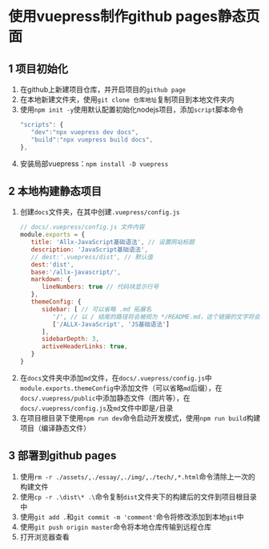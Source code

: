 # 使用vuepress制作github pages静态页面

## 1 项目初始化
   1. 在github上新建项目仓库，并开启项目的`github page`
   2. 在本地新建文件夹，使用`git clone 仓库地址`复制项目到本地文件夹内
   3. 使用`npm init -y`使用默认配置初始化nodejs项目，添加`script`脚本命令
      ```js
      "scripts": {
         "dev":"npx vuepress dev docs",
         "build":"npx vuepress build docs",
      },
      ```
   4. 安装局部vuepress：`npm install -D vuepress`
   
## 2 本地构建静态项目
   1. 创建`docs`文件夹，在其中创建`.vuepress/config.js`
      ```js
      // docs/.vuepress/config.js 文件内容
      module.exports = {
         title: 'Allx-JavaScript基础语法', // 设置网站标题
         description: 'JavaScript基础语法',
         // dest:'.vuepress/dist', // 默认值
         dest:'dist',
         base:'/allx-javascript/',
         markdown: {
            lineNumbers: true // 代码块显示行号
         },
         themeConfig: {
            sidebar: [ // 可以省略 .md 拓展名
               '/', // 以 / 结尾的路径将会被视为 */README.md，这个链接的文字将会被自动获取到
               ['/ALLX-JavaScript', 'JS基础语法']
            ],
            sidebarDepth: 3,
            activeHeaderLinks: true, 
         }
      }
      ``` 
   2. 在`docs`文件夹中添加`md`文件，在`docs/.vuepress/config.js`中`module.exports.themeConfig`中添加文件（可以省略`md`后缀），在`docs/.vuepress/public`中添加静态文件（图片等），在`docs/.vuepress/config.js`及`md`文件中即是`/`目录
   3. 在项目根目录下使用`npm run dev`命令启动开发模式，使用`npm run build`构建项目（编译静态文件）

## 3 部署到github pages
   1. 使用`rm -r ./assets/,./essay/,./img/,./tech/,*.html`命令清除上一次的构建文件
   2. 使用`cp -r .\dist\* .\`命令复制`dist`文件夹下的构建后的文件到项目根目录中
   3. 使用`git add .`和`git commit -m 'comment'`命令将修改添加到本地`git`中
   4. 使用`git push origin master`命令将本地仓库传输到远程仓库
   5. 打开浏览器查看